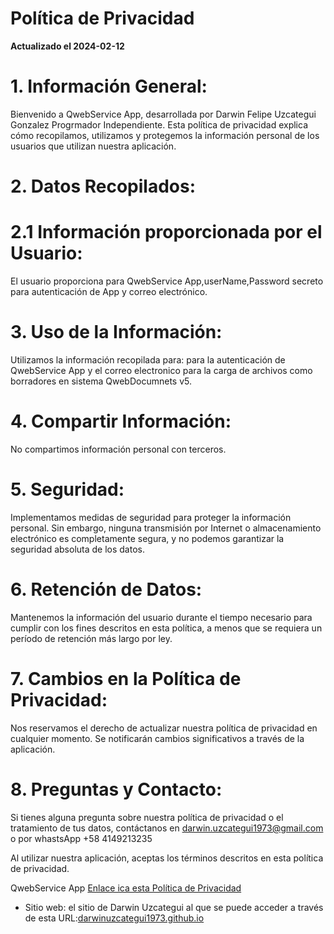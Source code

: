 # Política de Privacidad

**Actualizado el 2024-02-12**

# 1. Información General:

Bienvenido a QwebService App, desarrollada por Darwin Felipe Uzcategui Gonzalez Progrmador Independiente. Esta política de privacidad explica cómo recopilamos, utilizamos y protegemos la información personal de los usuarios que utilizan nuestra aplicación.

# 2. Datos Recopilados:
# 2.1 Información proporcionada por el Usuario:

El usuario proporciona para QwebService App,userName,Password secreto para autenticación de  App y correo electrónico.

# 3. Uso de la Información:

Utilizamos la información recopilada para:
para la autenticación de QwebService App y el correo electronico para la carga de archivos como borradores en sistema QwebDocumnets v5.

# 4. Compartir Información:

No compartimos información personal con terceros.

# 5. Seguridad:

Implementamos medidas de seguridad para proteger la información personal. Sin embargo, ninguna transmisión por Internet o almacenamiento electrónico es completamente segura, y no podemos garantizar la seguridad absoluta de los datos.

# 6. Retención de Datos:

Mantenemos la información del usuario durante el tiempo necesario para cumplir con los fines descritos en esta política, a menos que se requiera un período de retención más largo por ley.

# 7. Cambios en la Política de Privacidad:

Nos reservamos el derecho de actualizar nuestra política de privacidad en cualquier momento. Se notificarán cambios significativos a través de la aplicación.

# 8. Preguntas y Contacto:

Si tienes alguna pregunta sobre nuestra política de privacidad o el tratamiento de tus datos, contáctanos en darwin.uzcategui1973@gmail.com o por whastsApp +58 4149213235

Al utilizar nuestra aplicación, aceptas los términos descritos en esta política de privacidad.

 QwebService App
[Enlace ica esta  Política de Privacidad](https://github.com/darwinuzcategui/qwebservice/edit/main/politicanueva.md)

* Sitio web: el sitio de Darwin Uzcategui al que se puede acceder a través de esta URL:[darwinuzcategui1973.github.io](https://darwinuzcategui1973.github.io/)
